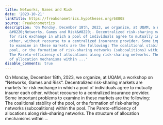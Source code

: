 ```yaml
---
title: Networks, Games and Risk
date: '2023-10-21'
linkTitle: https://freakonometrics.hypotheses.org/68008
source: Freakonometrics
description: 'On Monday, December 18th, 2023, we organize, at UQAM, a workshop on
  &#8220;Networks, Games and Risk&#8220;. Decentralized risk-sharing markets are markets
  for risk exchange in which a pool of individuals agree to mutually insurer each
  other, without recourse to a centralized insurance provider. Some important problems
  to examine in these markets are the following: The coalitional stability of the
  pool, or the formation of risk-sharing networks (subcoalitions) within the pool.
  The Pareto-efficiency of allocations along risk-sharing networks. The structure
  of allocation mechanisms within ...'
disable_comments: true
---
```

On Monday, December 18th, 2023, we organize, at UQAM, a workshop on &#8220;Networks, Games and Risk&#8220;. Decentralized risk-sharing markets are markets for risk exchange in which a pool of individuals agree to mutually insurer each other, without recourse to a centralized insurance provider. Some important problems to examine in these markets are the following: The coalitional stability of the pool, or the formation of risk-sharing networks (subcoalitions) within the pool. The Pareto-efficiency of allocations along risk-sharing networks. The structure of allocation mechanisms within ...